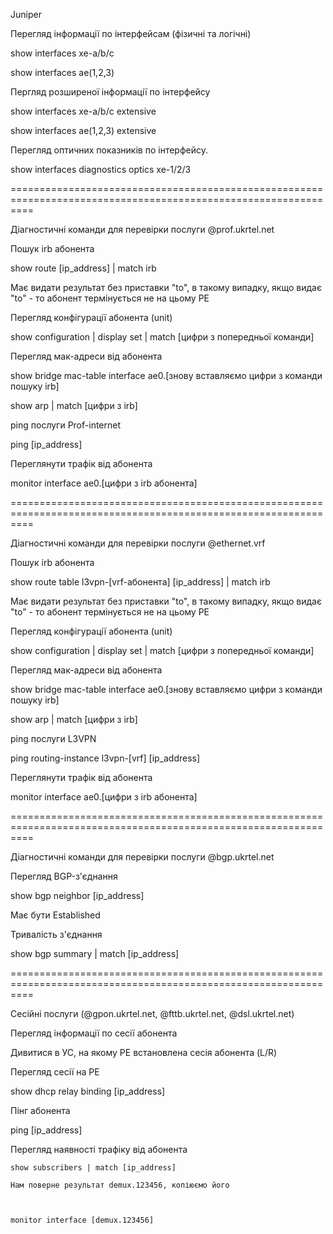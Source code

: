 Juniper

Перегляд інформації по інтерфейсам (фізичні та логічні)

show interfaces xe-a/b/c

show interfaces ae(1,2,3)



Пергляд розширеної інформації по інтерфейсу

show interfaces xe-a/b/c extensive

show interfaces ae(1,2,3) extensive



Перегляд оптичних показників по інтерфейсу.

show interfaces diagnostics optics xe-1/2/3



================================================================================================================



Діагностичні команди для перевірки послуги @prof.ukrtel.net

Пошук irb абонента

show route [ip_address] | match irb

Має видати результат без приставки "to", в такому випадку, якщо видає "to" - то абонент термінується не на цьому РЕ



Перегляд конфігурації абонента (unit)

show configuration | display set | match [цифри з попередньої команди]



Перегляд мак-адреси від абонента

show bridge mac-table interface ae0.[знову вставляємо цифри з команди пошуку irb]

show arp | match [цифри з irb]



ping послуги Prof-internet

ping [ip_address]



Переглянути трафік від абонента

monitor interface ae0.[цифри з irb абонента]



================================================================================================================



Діагностичні команди для перевірки послуги @ethernet.vrf

Пошук irb абонента

show route table l3vpn-[vrf-абонента] [ip_address] | match irb

Має видати результат без приставки "to", в такому випадку, якщо видає "to" - то абонент термінується не на цьому РЕ



Перегляд конфігурації абонента (unit)

show configuration | display set | match [цифри з попередньої команди]



Перегляд мак-адреси від абонента

show bridge mac-table interface ae0.[знову вставляємо цифри з команди пошуку irb]

show arp | match [цифри з irb]



ping послуги L3VPN

ping routing-instance l3vpn-[vrf] [ip_address]



Переглянути трафік від абонента

monitor interface ae0.[цифри з irb абонента]



================================================================================================================



Діагностичні команди для перевірки послуги @bgp.ukrtel.net



Перегляд BGP-з'єднання

show bgp neighbor [ip_address]

Має бути Established



Тривалість з'єднання

show bgp summary | match [ip_address]



================================================================================================================



Сесійні послуги (@gpon.ukrtel.net, @fttb.ukrtel.net, @dsl.ukrtel.net)

Перегляд інформації по сесії абонента

Дивитися в УС, на якому РЕ встановлена сесія абонента (L/R)



Перегляд сесії на РЕ

show dhcp relay binding [ip_address]



Пінг абонента

ping [ip_address]



Перегляд наявності трафіку від абонента

	show subscribers | match [ip_address]

	Нам поверне результат demux.123456, копіюємо його



	monitor interface [demux.123456]
